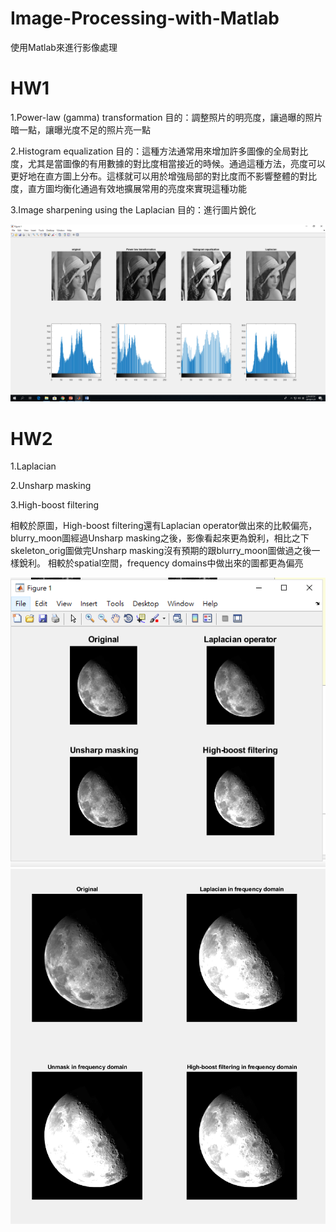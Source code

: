 # Image-Processing-with-Matlab
使用Matlab來進行影像處理

# HW1
1.Power-law (gamma) transformation 目的：調整照片的明亮度，讓過曝的照片暗一點，讓曝光度不足的照片亮一點

2.Histogram equalization 目的：這種方法通常用來增加許多圖像的全局對比度，尤其是當圖像的有用數據的對比度相當接近的時候。通過這種方法，亮度可以更好地在直方圖上分布。這樣就可以用於增強局部的對比度而不影響整體的對比度，直方圖均衡化通過有效地擴展常用的亮度來實現這種功能

3.Image sharpening using the Laplacian 目的：進行圖片銳化

![image](https://github.com/leognha/Image-Processing-with-Matlab/blob/master/result/HW1.png)



# HW2

1.Laplacian 

2.Unsharp masking

3.High-boost filtering

相較於原圖，High-boost filtering還有Laplacian operator做出來的比較偏亮，blurry_moon圖經過Unsharp masking之後，影像看起來更為銳利，相比之下skeleton_orig圖做完Unsharp masking沒有預期的跟blurry_moon圖做過之後一樣銳利。
相較於spatial空間，frequency domains中做出來的圖都更為偏亮

![image](https://github.com/leognha/Image-Processing-with-Matlab/blob/master/result/HW2-1.png)
![image](https://github.com/leognha/Image-Processing-with-Matlab/blob/master/result/HW2-2.png)
